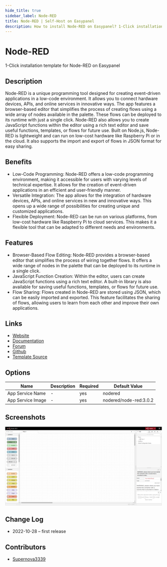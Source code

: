 ```yaml
---
hide_title: true
sidebar_label: Node-RED
title: Node-RED | Self-Host on Easypanel
description: How to install Node-RED on Easypanel? 1-Click installation template for Node-RED on Easypanel
---
```


<!-- generated -->

# Node-RED

1-Click installation template for Node-RED on Easypanel

## Description

Node-RED is a unique programming tool designed for creating event-driven applications in a low-code environment. It allows you to connect hardware devices, APIs, and online services in innovative ways. The app features a browser-based editor that simplifies the process of creating flows using a wide array of nodes available in the palette. These flows can be deployed to its runtime with just a single click. Node-RED also allows you to create JavaScript functions within the editor using a rich text editor and save useful functions, templates, or flows for future use. Built on Node.js, Node-RED is lightweight and can run on low-cost hardware like Raspberry Pi or in the cloud. It also supports the import and export of flows in JSON format for easy sharing.

## Benefits

- Low-Code Programming: Node-RED offers a low-code programming environment, making it accessible for users with varying levels of technical expertise. It allows for the creation of event-driven applications in an efficient and user-friendly manner.
- Versatile Integration: The app allows for the integration of hardware devices, APIs, and online services in new and innovative ways. This opens up a wide range of possibilities for creating unique and customized applications.
- Flexible Deployment: Node-RED can be run on various platforms, from low-cost hardware like Raspberry Pi to cloud services. This makes it a flexible tool that can be adapted to different needs and environments.

## Features

- Browser-Based Flow Editing: Node-RED provides a browser-based editor that simplifies the process of wiring together flows. It offers a wide range of nodes in the palette that can be deployed to its runtime in a single click.
- JavaScript Function Creation: Within the editor, users can create JavaScript functions using a rich text editor. A built-in library is also available for saving useful functions, templates, or flows for future use.
- Flow Sharing: Flows created in Node-RED are stored using JSON, which can be easily imported and exported. This feature facilitates the sharing of flows, allowing users to learn from each other and improve their own applications.

## Links

- [Website](https://nodered.org/)
- [Documentation](https://nodered.org/docs/)
- [Forum](https://discourse.nodered.org/)
- [Github](https://github.com/node-red)
- [Template Source](https://github.com/easypanel-io/templates/tree/main/templates/nodered)

## Options

Name | Description | Required | Default Value
-|-|-|-
App Service Name | - | yes | nodered
App Service Image | - | yes | nodered/node-red:3.0.2

## Screenshots

![Node-RED Screenshot](./assets/screenshot.png)

## Change Log

- 2022-10-28 – first release

## Contributors

- [Supernova3339](https://github.com/Supernova3339)
